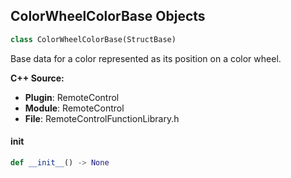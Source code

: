 ## ColorWheelColorBase Objects

```python
class ColorWheelColorBase(StructBase)
```

Base data for a color represented as its position on a color wheel.

**C++ Source:**

- **Plugin**: RemoteControl
- **Module**: RemoteControl
- **File**: RemoteControlFunctionLibrary.h

<a id="unreal.ColorWheelColorBase.__init__"></a>

#### __init__

```python
def __init__() -> None
```

<a id="unreal.ColorWheelColor"></a>